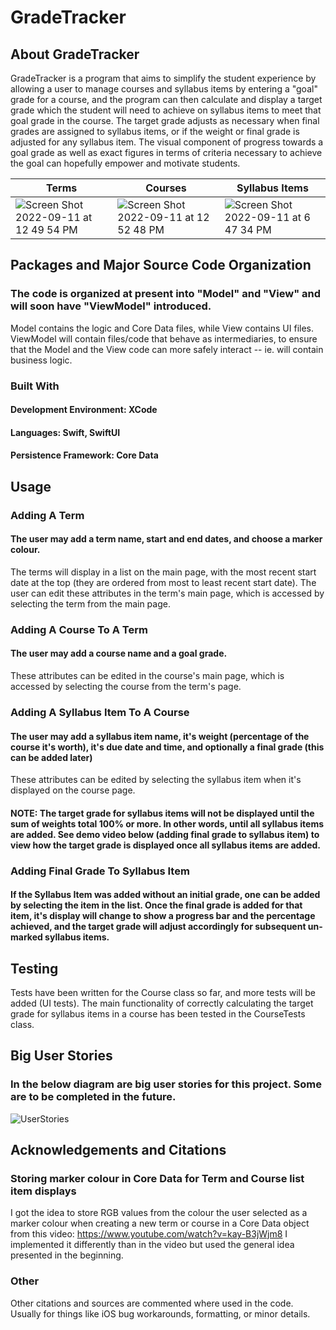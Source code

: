 #  GradeTracker

## About GradeTracker
GradeTracker is a program that aims to simplify the student experience by allowing a user to manage courses and syllabus items by entering a "goal" grade for a course, and the program can then calculate and display a target grade which the student will need to achieve on syllabus items to meet that goal grade in the course. The target grade adjusts as necessary when final grades are assigned to syllabus items, or if the weight or final grade is adjusted for any syllabus item.
The visual component of progress towards a goal grade as well as exact figures in terms of criteria necessary to achieve the goal can hopefully empower and motivate students.

| Terms | Courses | Syllabus Items |
| ---- | ---- | ---- |
| ![Screen Shot 2022-09-11 at 12 49 54 PM](https://user-images.githubusercontent.com/84199502/189553635-0d4d2a0e-5203-4faf-a5cf-5f52f1dac5de.png) | ![Screen Shot 2022-09-11 at 12 52 48 PM](https://user-images.githubusercontent.com/84199502/189553649-43ca072a-eb96-4865-87db-117a2fc445ca.png) | ![Screen Shot 2022-09-11 at 6 47 34 PM](https://user-images.githubusercontent.com/84199502/189554100-dc13cf84-1fe6-4860-92c0-d2c4d85ad73a.png) |

## Packages and Major Source Code Organization 
### The code is organized at present into "Model" and "View" and will soon have "ViewModel" introduced. 
Model contains the logic and Core Data files, while View contains UI files. ViewModel will contain files/code that behave as intermediaries, to ensure that the Model and the View code can more safely interact -- ie. will contain business logic.

### Built With
#### Development Environment: XCode
#### Languages: Swift, SwiftUI
#### Persistence Framework: Core Data

## Usage 
### Adding A Term
#### The user may add a term name, start and end dates, and choose a marker colour.
The terms will display in a list on the main page, with the most recent start date at the top (they are ordered from most to least recent start date).
The user can edit these attributes in the term's main page, which is accessed by selecting the term from the main page.

### Adding A Course To A Term
#### The user may add a course name and a goal grade.
These attributes can be edited in the course's main page, which is accessed by selecting the course from the term's page.

### Adding A Syllabus Item To A Course
#### The user may add a syllabus item name, it's weight (percentage of the course it's worth), it's due date and time, and optionally a final grade (this can be added later)
These attributes can be edited by selecting the syllabus item when it's displayed on the course page.
#### NOTE: The target grade for syllabus items will not be displayed until the sum of weights total 100% or more. In other words, until all syllabus items are added. See demo video below (adding final grade to syllabus item) to view how the target grade is displayed once all syllabus items are added.

### Adding Final Grade To Syllabus Item
#### If the Syllabus Item was added without an initial grade, one can be added by selecting the item in the list. Once the final grade is added for that item, it's display will change to show a progress bar and the percentage achieved, and the target grade will adjust accordingly for subsequent un-marked syllabus items. 

## Testing
Tests have been written for the Course class so far, and more tests will be added (UI tests). The main functionality of correctly calculating the target grade for syllabus items in a course has been tested in the CourseTests class.

## Big User Stories
### In the below diagram are big user stories for this project. Some are to be completed in the future.
![UserStories](https://user-images.githubusercontent.com/84199502/170409763-c1c44888-cea0-4713-a6ae-e41e30e196a1.png)

## Acknowledgements and Citations
### Storing marker colour in Core Data for Term and Course list item displays
I got the idea to store RGB values from the colour the user selected as a marker colour when creating a new term or course in a Core Data object from this video: https://www.youtube.com/watch?v=kay-B3jWjm8
I implemented it differently than in the video but used the general idea presented in the beginning.

### Other
Other citations and sources are commented where used in the code. Usually for things like iOS bug workarounds, formatting, or minor details. 
